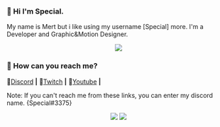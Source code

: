 ### 💎 Hi I'm Special.

My name is Mert but i like using my username [Special] more.
I'm a Developer and Graphic&Motion Designer.


<div align="center">
    <img src="https://komarev.com/ghpvc/?username=the-special&color=dc143c"/>
</div>

### 💎 How can you reach me?

🌟[Discord][Discord]  **|**
🌟[Twitch][Twitch] **|**
🌟[Youtube][Youtube] **|**


[Discord]: https://discord.com/users/539874816820379648

[Twitch]: https://www.twitch.tv/imspecial0

[Youtube]: https://www.youtube.com/channel/UCMqKuanMFHUT7d4B1NgzW8A

Note: If you can't reach me from these links, you can enter my discord name. {Special#3375}

<p align="center">
    <img src="https://github-readme-stats.vercel.app/api?username=The-Special&show_icons=true&hide_title=true&theme=radical&text_color=FF9DD9&count_private=true&include_all_commits=true&hide_border=true" />
    <img src="https://github-readme-stats.vercel.app/api/top-langs/?username=The-Special&layout=compact&text_color=FF9DD9&title_color=FF9DD9&bg_color=141321&count_private=true&include_all_commits=true&hide_border=true&langs_count=10" />
</p>





